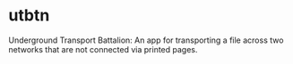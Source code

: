 # utbtn
Underground Transport Battalion: An app for transporting a file across two networks that are not connected via printed pages.
